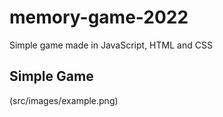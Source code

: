 # memory-game-2022
Simple game made in JavaScript, HTML and CSS

## Simple Game
(src/images/example.png)
